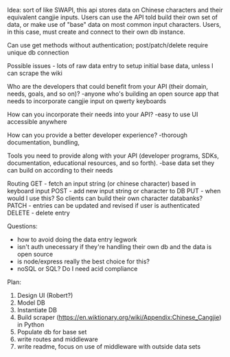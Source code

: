 Idea: sort of like SWAPI, this api stores data on Chinese characters and their equivalent cangjie inputs. Users can use the API told build their own set of data, or make use of "base" data on most common input characters. Users, in this case, must create and connect to their own db instance.

Can use get methods without authentication; post/patch/delete require unique db connection

Possible issues - 
lots of raw data entry to setup initial base data, unless I can scrape the wiki 
    
  Who are the developers that could benefit from your API (their domain, needs, goals, and so on)?
    -anyone who's building an open source app that needs to incorporate cangjie input on qwerty keyboards

  How can you incorporate their needs into your API?
    -easy to use UI accessible anywhere 

  How can you provide a better developer experience?
    -thorough documentation, bundling, 
  
  Tools you need to provide along with your API (developer programs, SDKs, documentation, educational resources, and so forth).
    -base data set they can build on according to their needs


  Routing
    GET - fetch an input string (or chinese character) based in keyboard input
    POST - add new input string or character to DB
    PUT - when would I use this? So clients can build their own character databanks?
    PATCH - entries can be updated and revised if user is authenticated
    DELETE - delete entry

Questions: 
- how to avoid doing the data entry legwork
- isn't auth unecessary if they're handling their own db and the data is open source
- is node/express really the best choice for this?
- noSQL or SQL? Do I need acid compliance

Plan:
1. Design UI (Robert?)
2. Model DB
3. Instantiate DB
4. Build scraper (https://en.wiktionary.org/wiki/Appendix:Chinese_Cangjie) in Python
5. Populate db for base set
6. write routes and middleware
7. write readme, focus on use of middleware with outside data sets


